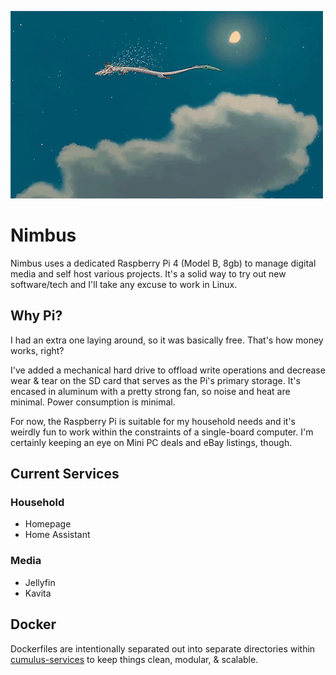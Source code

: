![haku](img/haku-cloud.gif)

# Nimbus

Nimbus uses a dedicated Raspberry Pi 4 (Model B, 8gb) to manage digital media and self host various projects. It's a solid way to try out new software/tech and I'll take any excuse to work in Linux. 

## Why Pi?

I had an extra one laying around, so it was basically free. That's how money works, right?

I've added a mechanical hard drive to offload write operations and decrease wear & tear on the SD card that serves as the Pi's primary storage. It's encased in aluminum with a pretty strong fan, so noise and heat are minimal. Power consumption is minimal.

For now, the Raspberry Pi is suitable for my household needs and it's weirdly fun to work within the constraints of a single-board computer. I'm certainly keeping an eye on Mini PC deals and eBay listings, though. 

## Current Services

### Household

- Homepage
- Home Assistant

### Media

- Jellyfin
- Kavita

## Docker

Dockerfiles are intentionally separated out into separate directories within [cumulus-services](cumulus-services) to keep things clean, modular, & scalable. 
